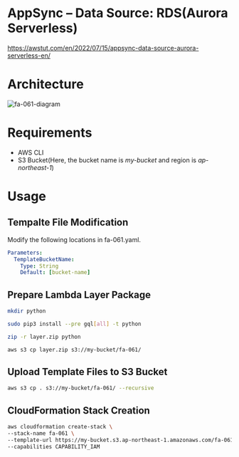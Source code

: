 # AppSync – Data Source: RDS(Aurora Serverless)

https://awstut.com/en/2022/07/15/appsync-data-source-aurora-serverless-en/

# Architecture

![fa-061-diagram](https://user-images.githubusercontent.com/84276199/204085237-398536e4-2f1c-4baf-b30b-d2f0d10c9fdc.png)

# Requirements

* AWS CLI
* S3 Bucket(Here, the bucket name is *my-bucket* and region is *ap-northeast-1*)

# Usage

## Tempalte File Modification

Modify the following locations in fa-061.yaml.

```yaml
Parameters:
  TemplateBucketName:
    Type: String
    Default: [bucket-name]
```

## Prepare Lambda Layer Package

```bash
mkdir python

sudo pip3 install --pre gql[all] -t python

zip -r layer.zip python

aws s3 cp layer.zip s3://my-bucket/fa-061/
```

## Upload  Template Files to S3 Bucket

```bash
aws s3 cp . s3://my-bucket/fa-061/ --recursive
```

## CloudFormation Stack Creation

```bash
aws cloudformation create-stack \
--stack-name fa-061 \
--template-url https://my-bucket.s3.ap-northeast-1.amazonaws.com/fa-061/fa-061.yaml \
--capabilities CAPABILITY_IAM
```
